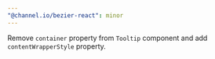 ```yaml
---
"@channel.io/bezier-react": minor
---
```


Remove `container` property from `Tooltip` component and add `contentWrapperStyle` property.
